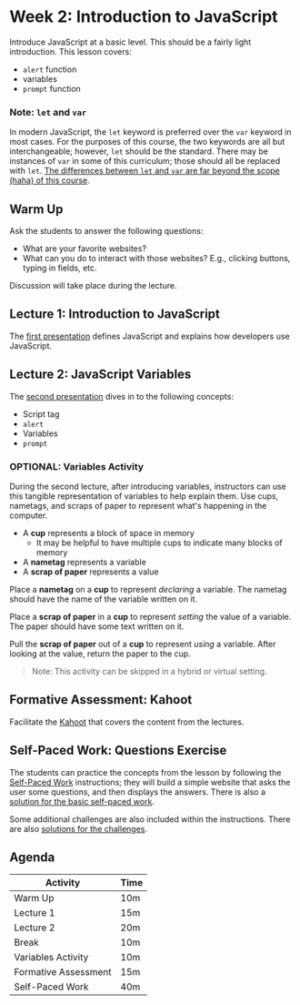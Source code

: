 # Week 2: Introduction to JavaScript
Introduce JavaScript at a basic level. This should be a fairly light introduction. This lesson covers:

- `alert` function
- variables
- `prompt` function

### Note: `let` and `var`
In modern JavaScript, the `let` keyword is preferred over the `var` keyword in most cases. For the purposes of this course, the two keywords are all but interchangeable; however, `let` should be the standard. There may be instances of `var` in some of this curriculum; those should all be replaced with `let`. [The differences between `let` and `var` are far beyond the scope (haha) of this course](https://developer.mozilla.org/en-US/docs/Web/JavaScript/Reference/Statements/let#description).

## Warm Up
Ask the students to answer the following questions:
- What are your favorite websites?
- What can you do to interact with those websites? E.g., clicking buttons, typing in fields, etc.

Discussion will take place during the lecture.

## Lecture 1: Introduction to JavaScript
The [first presentation](IntroductionToJavaScript.pptx) defines JavaScript and explains how developers use JavaScript.

## Lecture 2: JavaScript Variables
The [second presentation](JavaScriptVariables.pptx) dives in to the following concepts:

- Script tag
- `alert`
- Variables
- `prompt`

### OPTIONAL: Variables Activity
During the second lecture, after introducing variables, instructors can use this tangible representation of variables to help explain them. Use cups, nametags, and scraps of paper to represent what's happening in the computer.

- A **cup** represents a block of space in memory
    - It may be helpful to have multiple cups to indicate many blocks of memory
- A **nametag** represents a variable
- A **scrap of paper** represents a value

Place a **nametag** on a **cup** to represent _declaring_ a variable. The nametag should have the name of the variable written on it.

Place a **scrap of paper** in a **cup** to represent _setting_ the value of a variable. The paper should have some text written on it.

Pull the **scrap of paper** out of a **cup** to represent _using_ a variable. After looking at the value, return the paper to the cup.

>Note: This activity can be skipped in a hybrid or virtual setting.

## Formative Assessment: Kahoot
Facilitate the [Kahoot](https://create.kahoot.it/share/4a6c1a18-b5cc-4a58-945f-4774fa9187e2) that covers the content from the lectures.

## Self-Paced Work: Questions Exercise
The students can practice the concepts from the lesson by following the [Self-Paced Work](SelfPacedWork.md) instructions; they will build a simple website that asks the user some questions, and then displays the answers. There is also a [solution for the basic self-paced work](SelfPacedWorkComplete.js).

Some additional challenges are also included within the instructions. There are also [solutions for the challenges](ChallengesComplete.js).

## Agenda

| Activity | Time |
|-|-|
| Warm Up | 10m |
| Lecture 1 | 15m |
| Lecture 2 | 20m |
| Break | 10m |
| Variables Activity | 10m |
| Formative Assessment | 15m |
| Self-Paced Work | 40m |
